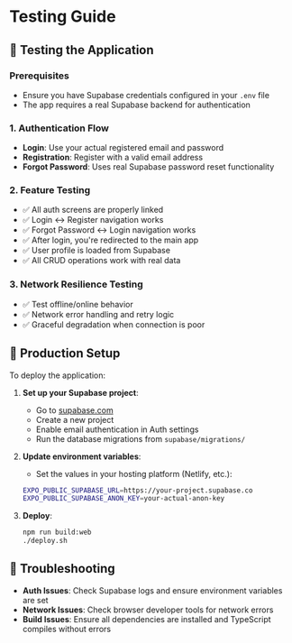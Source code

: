 # Testing Guide

## 📱 Testing the Application

### Prerequisites
- Ensure you have Supabase credentials configured in your `.env` file
- The app requires a real Supabase backend for authentication

### 1. Authentication Flow
- **Login**: Use your actual registered email and password
- **Registration**: Register with a valid email address
- **Forgot Password**: Uses real Supabase password reset functionality

### 2. Feature Testing
- ✅ All auth screens are properly linked
- ✅ Login ↔ Register navigation works
- ✅ Forgot Password ↔ Login navigation works
- ✅ After login, you're redirected to the main app
- ✅ User profile is loaded from Supabase
- ✅ All CRUD operations work with real data

### 3. Network Resilience Testing
- ✅ Test offline/online behavior
- ✅ Network error handling and retry logic
- ✅ Graceful degradation when connection is poor

## 🎯 Production Setup

To deploy the application:

1. **Set up your Supabase project**:
   - Go to [supabase.com](https://supabase.com)
   - Create a new project
   - Enable email authentication in Auth settings
   - Run the database migrations from `supabase/migrations/`

2. **Update environment variables**:
   - Set the values in your hosting platform (Netlify, etc.):
   ```bash
   EXPO_PUBLIC_SUPABASE_URL=https://your-project.supabase.co
   EXPO_PUBLIC_SUPABASE_ANON_KEY=your-actual-anon-key
   ```

3. **Deploy**:
   ```bash
   npm run build:web
   ./deploy.sh
   ```

## 🐛 Troubleshooting

- **Auth Issues**: Check Supabase logs and ensure environment variables are set
- **Network Issues**: Check browser developer tools for network errors
- **Build Issues**: Ensure all dependencies are installed and TypeScript compiles without errors
